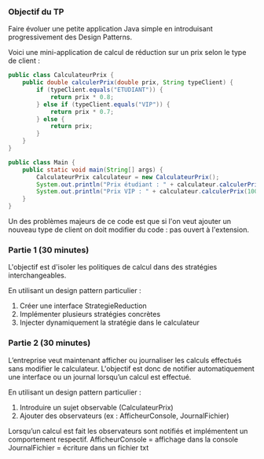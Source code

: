 ### Objectif du TP 

Faire évoluer une petite application Java simple en introduisant progressivement des Design Patterns.

Voici une mini-application de calcul de réduction sur un prix selon le type de client :

```java
public class CalculateurPrix {
    public double calculerPrix(double prix, String typeClient) {
        if (typeClient.equals("ETUDIANT")) {
            return prix * 0.8;
        } else if (typeClient.equals("VIP")) {
            return prix * 0.7;
        } else {
            return prix;
        }
    }
}
```

```java
public class Main {
    public static void main(String[] args) {
        CalculateurPrix calculateur = new CalculateurPrix();
        System.out.println("Prix étudiant : " + calculateur.calculerPrix(100, "ETUDIANT"));
        System.out.println("Prix VIP : " + calculateur.calculerPrix(100, "VIP"));
    }
}
```

Un des problèmes majeurs de ce code est que si l'on veut ajouter un nouveau type de client on doit modifier du code : pas ouvert à l'extension. 

### Partie 1 (30 minutes)

L'objectif est d'isoler les politiques de calcul dans des stratégies interchangeables. 

En utilisant un design pattern particulier :

1. Créer une interface StrategieReduction
2. Implémenter plusieurs stratégies concrètes
3. Injecter dynamiquement la stratégie dans le calculateur

### Partie 2 (30 minutes)

L’entreprise veut maintenant afficher ou journaliser les calculs effectués sans modifier le calculateur.
L'objectif est donc de notifier automatiquement une interface ou un journal lorsqu’un calcul est effectué.

En utilisant un design pattern particulier :

1. Introduire un sujet observable (CalculateurPrix)
2. Ajouter des observateurs (ex : AfficheurConsole, JournalFichier)

Lorsqu’un calcul est fait les observateurs sont notifiés et implémentent un comportement respectif. 
AfficheurConsole = affichage dans la console
JournalFichier = écriture dans un fichier txt
